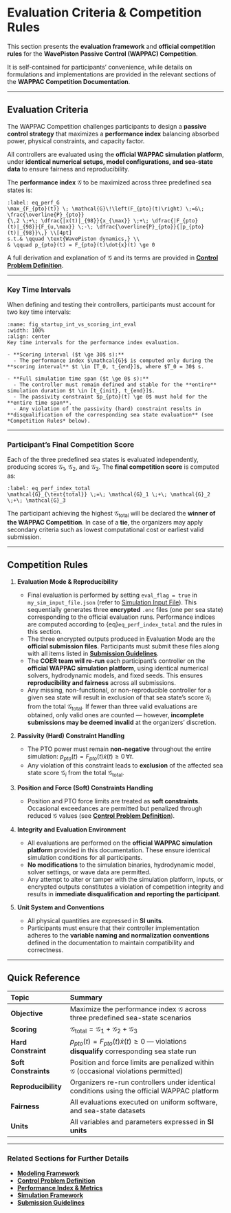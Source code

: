 # Evaluation Criteria & Competition Rules

This section presents the **evaluation framework** and **official competition rules** for the **WavePiston Passive Control (WAPPAC) Competition**.

It is self-contained for participants’ convenience, while details on formulations and implementations are provided in the relevant sections of the **WAPPAC Competition Documentation**.

---

## Evaluation Criteria

The WAPPAC Competition challenges participants to design a **passive control strategy** that maximizes a **performance index** balancing absorbed power, physical constraints, and capacity factor.

All controllers are evaluated using the **official WAPPAC simulation platform**, under **identical numerical setups, model configurations, and sea-state data** to ensure fairness and reproducibility.

The **performance index** $\mathcal{G}$ to be maximized across three predefined sea states is:

```{math}
:label: eq_perf_G
\max_{F_{pto}(t)} \; \mathcal{G}\!\left(F_{pto}(t)\right) \;=&\; 
\frac{\overline{P}_{pto}}
{\,2 \;+\; \dfrac{|x(t)|_{98}}{x_{\max}} \;+\; \dfrac{|F_{pto}(t)|_{98}}{F_{u,\max}} \;-\; \dfrac{\overline{P}_{pto}}{|p_{pto}(t)|_{98}}\,} \\[4pt]
s.t.& \qquad \text{WavePiston dynamics,} \\ 
& \qquad p_{pto}(t) = F_{pto}(t)\dot{x}(t) \ge 0
```

A full derivation and explanation of $\mathcal{G}$ and its terms are provided in [**Control Problem Definition**](./performance_index.md).

---

### Key Time Intervals

When defining and testing their controllers, participants must account for two key time intervals:

```{figure} ../_static/figures/schematics/startup_int_vs_scoring_int.png
:name: fig_startup_int_vs_scoring_int_eval
:width: 100%
:align: center
Key time intervals for the performance index evaluation.
```

```{important}
- **Scoring interval ($t \ge 30$ s):**  
  - The performance index $\mathcal{G}$ is computed only during the **scoring interval** $t \in [T_0, t_{end}]$, where $T_0 = 30$ s.  

- **Full simulation time span ($t \ge 0$ s):**  
  - The controller must remain defined and stable for the **entire** simulation duration $t \in [t_{init}, t_{end}]$.  
  - The passivity constraint $p_{pto}(t) \ge 0$ must hold for the **entire time span**.  
  - Any violation of the passivity (hard) constraint results in **disqualification of the corresponding sea state evaluation** (see *Competition Rules* below).
```

---

### Participant’s Final Competition Score

Each of the three predefined sea states is evaluated independently, producing scores $\mathcal{G}_1$, $\mathcal{G}_2$, and $\mathcal{G}_3$. The **final competition score** is computed as:

```{math}
:label: eq_perf_index_total
\mathcal{G}_{\text{total}} \;=\; \mathcal{G}_1 \;+\; \mathcal{G}_2 \;+\; \mathcal{G}_3
```

The participant achieving the highest $\mathcal{G}_{\text{total}}$ will be declared the **winner of the WAPPAC Competition**.
In case of a **tie**, the organizers may apply secondary criteria such as lowest computational cost or earliest valid submission.

---

## Competition Rules

1. **Evaluation Mode & Reproducibility**

   * Final evaluation is performed by setting `eval_flag = true` in `my_sim_input_file.json` (refer to [Simulation Input File](...)).
     This sequentially generates three **encrypted** `.enc` files (one per sea state) corresponding to the official evaluation runs.
     Performance indices are computed according to {eq}`eq_perf_index_total` and the rules in this section.
   * The three encrypted outputs produced in Evaluation Mode are the **official submission files**.
     Participants must submit these files along with all items listed in [**Submission Guidelines**](./submission_guidelines.md).
   * The **COER team will re-run** each participant’s controller on the **official WAPPAC simulation platform**, using identical numerical solvers, hydrodynamic models, and fixed seeds.
     This ensures **reproducibility and fairness** across all submissions.
   * Any missing, non-functional, or non-reproducible controller for a given sea state will result in exclusion of that sea state’s score $\mathcal{G}_i$ from the total $\mathcal{G}_{\text{total}}$.
     If fewer than three valid evaluations are obtained, only valid ones are counted — however, **incomplete submissions may be deemed invalid** at the organizers’ discretion.

2. **Passivity (Hard) Constraint Handling**

   * The PTO power must remain **non-negative** throughout the entire simulation:
     $p_{pto}(t) = F_{pto}(t)\dot{x}(t) \ge 0 \, \forall t$.
   * Any violation of this constraint leads to **exclusion** of the affected sea state score $\mathcal{G}_i$ from the total $\mathcal{G}_{\text{total}}$.

3. **Position and Force (Soft) Constraints Handling**

   * Position and PTO force limits are treated as **soft constraints**.
     Occasional exceedances are permitted but penalized through reduced $\mathcal{G}$ values (see [**Control Problem Definition**](./performance_index.md)).

4. **Integrity and Evaluation Environment**

   * All evaluations are performed on the **official WAPPAC simulation platform** provided in this documentation.
     These ensure identical simulation conditions for all participants.
   * **No modifications** to the simulation binaries, hydrodynamic model, solver settings, or wave data are permitted.
   * Any attempt to alter or tamper with the simulation platform, inputs, or encrypted outputs constitutes a violation of competition integrity and results in **immediate disqualification and reporting the participant**.

5. **Unit System and Conventions**

   * All physical quantities are expressed in **SI units**.
   * Participants must ensure that their controller implementation adheres to the **variable naming and normalization conventions** defined in the documentation to maintain compatibility and correctness.

---

## Quick Reference

| **Topic**            | **Summary**                                                                                       |
| :------------------- | :------------------------------------------------------------------------------------------------ |
| **Objective**        | Maximize the performance index $\mathcal{G}$ across three predefined sea-state scenarios          |
| **Scoring**          | $\mathcal{G}_{\text{total}} = \mathcal{G}_1 + \mathcal{G}_2 + \mathcal{G}_3$                      |
| **Hard Constraint**  | $p_{pto}(t) = F_{pto}(t)\dot{x}(t) \ge 0$ — violations **disqualify** corresponding sea state run |
| **Soft Constraints** | Position and force limits are penalized within $\mathcal{G}$ (occasional violations permitted)    |
| **Reproducibility**  | Organizers re-run controllers under identical conditions using the official WAPPAC platform       |
| **Fairness**         | All evaluations executed on uniform software, and sea-state datasets                    |
| **Units**            | All variables and parameters expressed in **SI units**                                            |

---

### Related Sections for Further Details

* [**Modeling Framework**](./modelling_framework.md)
* [**Control Problem Definition**](./control_problem.md)
* [**Performance Index & Metrics**](./performance_index.md)
* [**Simulation Framework**](./simulation_framework.md)
* [**Submission Guidelines**](./submission_guidelines.md)
